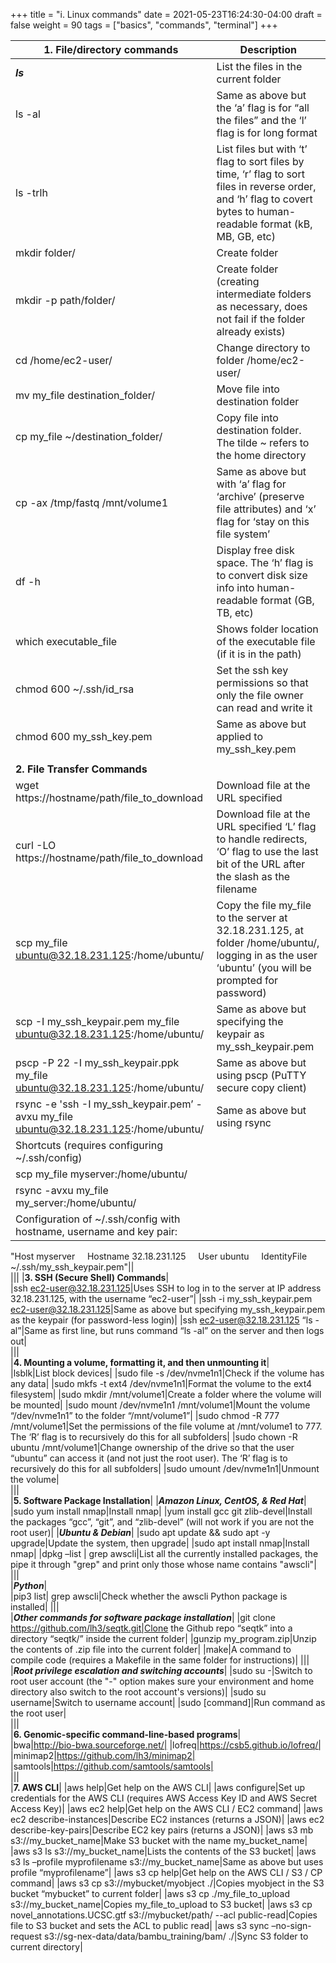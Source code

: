 +++
title = "i. Linux commands"
date = 2021-05-23T16:24:30-04:00
draft = false 
weight = 90
tags = ["basics", "commands", "terminal"]
+++

|1. File/directory commands|Description|
|---|---|
|_**ls**_|List the files in the current folder|  
|ls -al|Same as above but the ‘a’ flag is for “all the files” and the ‘l’ flag is for long format|
|ls -trlh |List files but with ‘t’ flag to sort files by time, ‘r’ flag to sort files in reverse order, and ‘h’ flag to covert bytes to human-readable format (kB, MB, GB, etc)|   
|mkdir folder/|Create folder|   
|mkdir -p path/folder/|Create folder (creating intermediate folders as necessary, does not fail if the folder already exists)|
|cd /home/ec2-user/|Change directory to folder /home/ec2-user/|   
|mv my_file destination_folder/|Move file into destination folder|
|cp my_file ~/destination_folder/|Copy file into destination folder. The tilde ~ refers to the home directory|
|cp -ax /tmp/fastq /mnt/volume1|Same as above but with ‘a’ flag for ‘archive’ (preserve file attributes) and ‘x’ flag for ‘stay on this file system’| 
|df -h|Display free disk space. The ‘h’ flag is to convert disk size info into human-readable format (GB, TB, etc)|
|which executable_file|Shows folder location of the executable file (if it is in the path)|
|chmod 600 ~/.ssh/id_rsa|Set the ssh key permissions so that only the file owner can read and write it|
|chmod 600 my_ssh_key.pem|Same as above but applied to my_ssh_key.pem|   
|||   
|**2. File Transfer Commands**|
|wget https://hostname/path/file_to_download|Download file at the URL specified|
|curl -LO https://hostname/path/file_to_download|Download file at the URL specified ‘L’ flag to handle redirects, ‘O’ flag to use the last bit of the URL after the slash as the filename| 	
|scp my_file ubuntu@32.18.231.125:/home/ubuntu/|Copy the file my_file to the server at 32.18.231.125, at folder /home/ubuntu/, logging in as the user ‘ubuntu’ (you will be prompted for password)|
|scp -I my_ssh_keypair.pem my_file ubuntu@32.18.231.125:/home/ubuntu/|Same as above but specifying the keypair as my_ssh_keypair.pem|
|pscp -P 22 -I my_ssh_keypair.ppk my_file ubuntu@32.18.231.125:/home/ubuntu/|Same as above but using pscp (PuTTY secure copy client)|
|rsync -e 'ssh -I my_ssh_keypair.pem’ -avxu my_file ubuntu@32.18.231.125:/home/ubuntu/|Same as above but using rsync|
|Shortcuts (requires configuring ~/.ssh/config)||
|scp my_file myserver:/home/ubuntu/||
|rsync -avxu my_file my_server:/home/ubuntu/||
|Configuration of ~/.ssh/config with hostname, username and key pair:  	
"Host myserver
    Hostname 32.18.231.125
    User ubuntu
    IdentityFile ~/.ssh/my_ssh_keypair.pem"||   
|||
|**3. SSH (Secure Shell) Commands**|	
|ssh ec2-user@32.18.231.125|Uses SSH to log in to the server at IP address 32.18.231.125, with the username “ec2-user”|
|ssh -i my_ssh_keypair.pem ec2-user@32.18.231.125|Same as above but specifying my_ssh_keypair.pem as the keypair (for password-less login)|
|ssh ec2-user@32.18.231.125 “ls -al”|Same as first line, but runs command “ls -al” on the server and then logs out|  
|||     	
|**4. Mounting a volume, formatting it, and then unmounting it**|	
|lsblk|List block devices|
|sudo file -s /dev/nvme1n1|Check if the volume has any data|
|sudo mkfs -t ext4 /dev/nvme1n1|Format the volume to the ext4 filesystem|
|sudo mkdir /mnt/volume1|Create a folder where the volume will be mounted|
|sudo mount /dev/nvme1n1 /mnt/volume1|Mount the volume “/dev/nvme1n1” to the folder “/mnt/volume1”|
|sudo chmod -R 777 /mnt/volume1|Set the permissions of the file volume at /mnt/volume1 to 777. The ‘R’ flag is to recursively do this for all subfolders|
|sudo chown -R ubuntu /mnt/volume1|Change ownership of the drive so that the user “ubuntu” can access it (and not just the root user). The ‘R’ flag is to recursively do this for all subfolders|
|sudo umount /dev/nvme1n1|Unmount the volume|    
|||    	
|**5. Software Package Installation**|
|***Amazon Linux, CentOS, & Red Hat***|
|sudo yum install nmap|Install nmap|
|yum install gcc git zlib-devel|Install the packages “gcc”, “git”, and “zlib-devel” (will not work if you are not the root user)|
|***Ubuntu & Debian***|
|sudo apt update && sudo apt -y upgrade|Update the system, then upgrade|
|sudo apt install nmap|Install nmap|
|dpkg –list \| grep awscli|List all the currently installed packages, the pipe it through "grep" and print only those whose name contains "awscli"|
||| 	
|***Python***|	
|pip3 list\| grep awscli|Check whether the awscli Python package is installed|
||| 	
|***Other commands for software package installation***|
|git clone https://github.com/lh3/seqtk.git|Clone the Github repo “seqtk” into a directory “seqtk/” inside the current folder|
|gunzip my_program.zip|Unzip the contents of .zip file into the current folder|
|make|A command to compile code (requires a Makefile in the same folder for instructions)|
||| 	
|***Root privilege escalation and switching accounts***|
|sudo su -|Switch to root user account (the "-" option makes sure your environment and home directory also switch to the root account's versions)|
|sudo su username|Switch to username account|
|sudo [command]|Run command as the root user|    
|||     	
|**6. Genomic-specific command-line-based programs**|	
|bwa|http://bio-bwa.sourceforge.net/|
|lofreq|https://csb5.github.io/lofreq/|
|minimap2|https://github.com/lh3/minimap2|
|samtools|https://github.com/samtools/samtools|    
|||    	
|**7. AWS CLI**|
|aws help|Get help on the AWS CLI|
|aws configure|Set up credentials for the AWS CLI (requires AWS Access Key ID and AWS Secret Access Key)|
|aws ec2 help|Get help on the AWS CLI / EC2 command|
|aws ec2 describe-instances|Describe EC2 instances (returns a JSON)|
|aws ec2 describe-key-pairs|Describe EC2 key pairs (returns a JSON)|
|aws s3 mb s3://my_bucket_name|Make S3 bucket with the name my_bucket_name|
|aws s3 ls s3://my_bucket_name|Lists the contents of the S3 bucket|
|aws s3 ls –profile myprofilename s3://my_bucket_name|Same as above but uses profile “myprofilename”|
|aws s3 cp help|Get help on the AWS CLI / S3 / CP command|
|aws s3 cp s3://mybucket/myobject ./|Copies myobject in the S3 bucket “mybucket” to current folder|
|aws s3 cp ./my_file_to_upload s3://my_bucket_name|Copies my_file_to_upload to S3 bucket|
|aws s3 cp novel_annotations.UCSC.gtf s3://mybucket/path/ --acl public-read|Copies file to S3 bucket and sets the ACL to public read|
|aws s3 sync –no-sign-request s3://sg-nex-data/data/bambu_training/bam/ ./|Sync S3 folder to current directory|   
